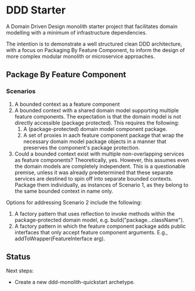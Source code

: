 # DDD Starter
A Domain Driven Design monolith starter project that facilitates domain modelling with a minimum of infrastructure dependencies.

The intention is to demonstrate a well structured clean DDD architecture, with a focus on Packaging By Feature Component, to inform the design of more complex modular monolith or microservice approaches.

## Package By Feature Component
### Scenarios
1. A bounded context as a feature component
2. A bounded context with a shared domain model supporting multiple feature components. The expectation is that the domain model is not directly accessible (package protected). This requires the following: 
   1. A (package-protected) domain model component package. 
   2. A set of proxies in aach feature component package that wrap the necessary domain model package objects in a manner that preserves the component's package protection.
3. Could a bounded context exist with multiple non-overlapping services as feature components? Theoretically, yes. However, this assumes even the domain models are completely independent. This is a questionable premise, unless it was already predetermined that these separate services are destined to spin off into separate bounded contexts. Package them individually, as instances of Scenario 1, as they belong to the same bounded context in name only.

Options for addressing Scenario 2 include the following:
1. A factory pattern that uses reflection to invoke methods within the package-protected domain model, e.g. build("package...className").
2. A factory pattern in which the feature component package adds public interfaces that only accept feature component arguments. E.g., addToWrapper(FeatureInterface arg).

## Status
Next steps:
* Create a new ddd-monolith-quickstart archetype.
